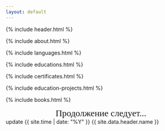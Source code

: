 ```yaml
---
layout: default
---
```


{% include header.html %}

{% include about.html %}

{% include languages.html %}

{% include educations.html %}

{% include certificates.html %}

{% include education-projects.html %}

{% include books.html %}

<div style="font-family: Georgia, serif; font-size: 24px; text-align: center">
Продолжение следует...
</div>

<footer>
<span class="material-icons">update</span>
{{ site.time | date: "%Y" }}
{{ site.data.header.name }}
</footer>
